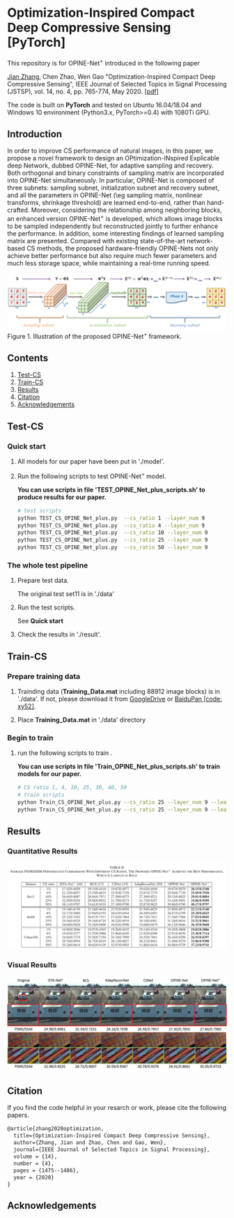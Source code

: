 # Optimization-Inspired Compact Deep Compressive Sensing [PyTorch]

This repository is for OPINE-Net<sup>+</sup> introduced in the following paper

[Jian Zhang](http://jianzhang.tech/), Chen Zhao, Wen Gao "Optimization-Inspired Compact Deep Compressive Sensing", IEEE Journal of Selected Topics in Signal Processing (JSTSP), vol. 14, no. 4, pp.  765-774, May 2020. [[pdf]](https://jianzhang.tech/papers/JSTSP2020-OPINE-Net.pdf)

The code is built on **PyTorch** and tested on Ubuntu 16.04/18.04 and Windows 10 environment (Python3.x, PyTorch>=0.4) with 1080Ti GPU.

## Introduction
In order to improve CS performance of natural images, in this paper, we propose a novel framework to design an OPtimization-INspired Explicable deep Network, dubbed OPINE-Net, for adaptive sampling and recovery. Both orthogonal and binary constraints of sampling matrix are incorporated into OPINE-Net simultaneously. In particular, OPINE-Net is composed of three subnets: sampling subnet, initialization subnet and recovery subnet, and all the parameters in OPINE-Net (\eg sampling matrix, nonlinear transforms, shrinkage threshold) are learned end-to-end, rather than hand-crafted. Moreover, considering the relationship among neighboring blocks, an enhanced version OPINE-Net<sup>+</sup> is developed,  which allows image blocks to be sampled independently but reconstructed jointly to further enhance the performance. In addition, some interesting findings of learned sampling matrix are presented. Compared with existing state-of-the-art network-based CS methods, the proposed hardware-friendly OPINE-Nets not only achieve better performance but also require much fewer parameters and much less storage space, while maintaining a real-time running speed.

![OPINE-Net+](./Figs/OPINE_NET_plus.png)
Figure 1. Illustration of the proposed OPINE-Net<sup>+</sup> framework.


## Contents
1. [Test-CS](#test-cs)
2. [Train-CS](#train-cs)
5. [Results](#results)
6. [Citation](#citation)
7. [Acknowledgements](#acknowledgements)


## Test-CS
### Quick start
1. All models for our paper have been put in './model'.

2. Run the following scripts to test OPINE-Net<sup>+</sup> model.

    **You can use scripts in file 'TEST_OPINE_Net_plus_scripts.sh' to produce results for our paper.**

    ```bash
    # test scripts
    python TEST_CS_OPINE_Net_plus.py  --cs_ratio 1 --layer_num 9
    python TEST_CS_OPINE_Net_plus.py  --cs_ratio 4 --layer_num 9
    python TEST_CS_OPINE_Net_plus.py  --cs_ratio 10 --layer_num 9
    python TEST_CS_OPINE_Net_plus.py  --cs_ratio 25 --layer_num 9
    python TEST_CS_OPINE_Net_plus.py  --cs_ratio 50 --layer_num 9
    ```
    

### The whole test pipeline
1. Prepare test data.

    The original test set11 is in './data'

2. Run the test scripts. 

    See **Quick start**
3. Check the results in './result'.



## Train-CS
### Prepare training data  

1. Trainding data (**Training_Data.mat** including 88912 image blocks) is in './data'. If not, please download it from [GoogleDrive](https://drive.google.com/file/d/14CKidNsC795vPfxFDXa1FH9QuNJKE3cp/view?usp=sharing) or [BaiduPan [code: xy52]](https://pan.baidu.com/s/1X3pERjCD37YdqQuzKNXejA).

2. Place **Training_Data.mat** in './data' directory

### Begin to train


1. run the following scripts to train .

    **You can use scripts in file 'Train_OPINE_Net_plus_scripts.sh' to train models for our paper.**

    ```bash
    # CS ratio 1, 4, 10, 25, 30, 40, 50
    # train scripts
    python Train_CS_OPINE_Net_plus.py --cs_ratio 25 --layer_num 9 --learning_rate 1e-4 --start_epoch 0   --end_epoch 160 --gpu_list 0
    python Train_CS_OPINE_Net_plus.py --cs_ratio 25 --layer_num 9 --learning_rate 1e-5 --start_epoch 160 --end_epoch 170 --gpu_list 0 --save_interval 1
    ```
    
    
    

## Results

### Quantitative Results

![Table_Results](./Figs/Table_Results.png)

### Visual Results

![visual_Results](./Figs/visual_BI_New.png)

## Citation
If you find the code helpful in your resarch or work, please cite the following papers.
```
@article{zhang2020optimization,
  title={Optimization-Inspired Compact Deep Compressive Sensing},
  author={Zhang, Jian and Zhao, Chen and Gao, Wen},
  journal={IEEE Journal of Selected Topics in Signal Processing},
  volume = {14},
  number = {4},
  pages = {1475--1486},
  year = {2020}
}
```
## Acknowledgements